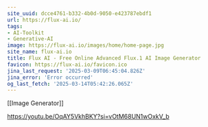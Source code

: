 ```yaml
---
site_uuid: dcce4761-b332-4b0d-9050-e423787ebdf1
url: https://flux-ai.io/
tags:
- AI-Toolkit
- Generative-AI
image: https://flux-ai.io/images/home/home-page.jpg
site_name: flux-ai.io
title: Flux AI - Free Online Advanced Flux.1 AI Image Generator
favicon: https://flux-ai.io/favicon.ico
jina_last_request: '2025-03-09T06:45:04.826Z'
jina_error: 'Error occurred'
og_last_fetch: '2025-03-14T05:42:26.065Z'
---
```

[[Image Generator]]

https://youtu.be/OqAY5VkhBKY?si=vOtM68UN1wOxkV_b
